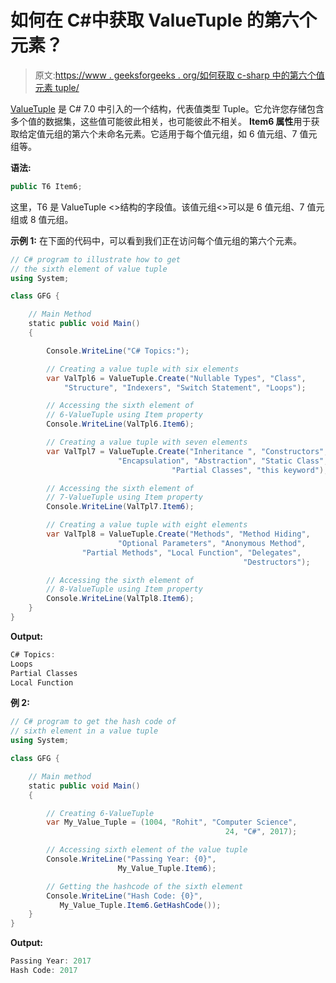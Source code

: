 # 如何在 C#中获取 ValueTuple 的第六个元素？

> 原文:[https://www . geeksforgeeks . org/如何获取 c-sharp 中的第六个值元素 tuple/](https://www.geeksforgeeks.org/how-to-get-sixth-element-of-the-valuetuple-in-c-sharp/)

[ValueTuple](https://www.geeksforgeeks.org/valuetuple-in-c-sharp/) 是 C# 7.0 中引入的一个结构，代表值类型 Tuple。它允许您存储包含多个值的数据集，这些值可能彼此相关，也可能彼此不相关。 **Item6 属性**用于获取给定值元组的第六个未命名元素。它适用于每个值元组，如 6 值元组、7 值元组等。

**语法:**

```cs
public T6 Item6;
```

这里，T6 是 ValueTuple <>结构的字段值。该值元组<>可以是 6 值元组、7 值元组或 8 值元组。

**示例 1:** 在下面的代码中，可以看到我们正在访问每个值元组的第六个元素。

```cs
// C# program to illustrate how to get
// the sixth element of value tuple
using System;

class GFG {

    // Main Method
    static public void Main()
    {

        Console.WriteLine("C# Topics:");

        // Creating a value tuple with six elements
        var ValTpl6 = ValueTuple.Create("Nullable Types", "Class",
            "Structure", "Indexers", "Switch Statement", "Loops");

        // Accessing the sixth element of 
        // 6-ValueTuple using Item property
        Console.WriteLine(ValTpl6.Item6);

        // Creating a value tuple with seven elements
        var ValTpl7 = ValueTuple.Create("Inheritance ", "Constructors", 
                        "Encapsulation", "Abstraction", "Static Class",
                                    "Partial Classes", "this keyword");

        // Accessing the sixth element of 
        // 7-ValueTuple using Item property
        Console.WriteLine(ValTpl7.Item6);

        // Creating a value tuple with eight elements
        var ValTpl8 = ValueTuple.Create("Methods", "Method Hiding",
                        "Optional Parameters", "Anonymous Method",
                "Partial Methods", "Local Function", "Delegates",
                                                    "Destructors");

        // Accessing the sixth element of 
        // 8-ValueTuple using Item property
        Console.WriteLine(ValTpl8.Item6);
    }
}
```

**Output:**

```cs
C# Topics:
Loops
Partial Classes
Local Function

```

**例 2:**

```cs
// C# program to get the hash code of
// sixth element in a value tuple
using System;

class GFG {

    // Main method
    static public void Main()
    {

        // Creating 6-ValueTuple
        var My_Value_Tuple = (1004, "Rohit", "Computer Science", 
                                                24, "C#", 2017);

        // Accessing sixth element of the value tuple
        Console.WriteLine("Passing Year: {0}", 
                        My_Value_Tuple.Item6);

        // Getting the hashcode of the sixth element
        Console.WriteLine("Hash Code: {0}",
           My_Value_Tuple.Item6.GetHashCode());
    }
}
```

**Output:**

```cs
Passing Year: 2017
Hash Code: 2017

```